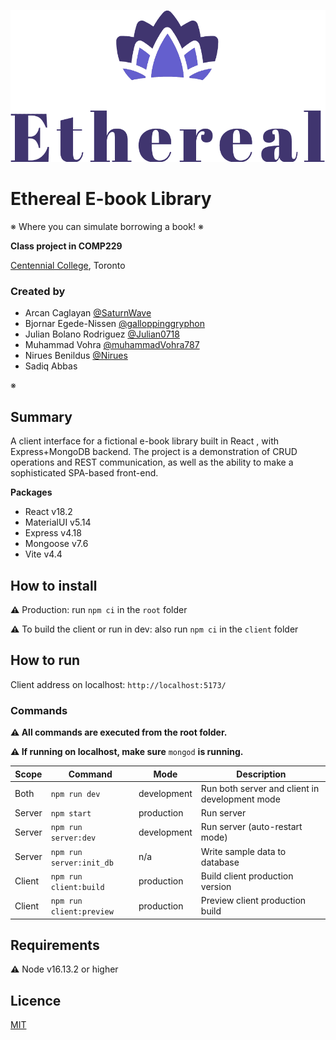  ![Ethereal logo](/client/src/assets/ethereal_logo_with_text.png)

# Ethereal E-book Library

※ Where you can simulate borrowing a book! ※


**Class project in COMP229**


[Centennial College](https://www.centennialcolllege.ca), Toronto


### Created by

* Arcan Caglayan [@SaturnWave](https://github.com/SaturnWave)
* Bjornar Egede-Nissen [@galloppinggryphon](https://github.com/galloppinggryphon)
* Julian Bolano Rodriguez [@Julian0718](https://github.com/Julian0718)
* Muhammad Vohra [@muhammadVohra787](https://github.com/muhammadVohra787)
* Nirues Benildus [@Nirues](https://github.com/Nirues)
* Sadiq Abbas

※

## Summary

A client interface for a fictional e-book library built in React , with Express+MongoDB backend. The project is a demonstration of CRUD operations and REST communication, as well as the ability to make a sophisticated SPA-based front-end.


**Packages**

* React v18.2
* MaterialUI v5.14
* Express v4.18
* Mongoose v7.6
* Vite v4.4

## How to install

**⚠️** Production: run `npm ci`  in the `root` folder

**⚠️** To build the client or run in dev: also run `npm ci` in the `client` folder

## How to run

Client address on localhost:  `http://localhost:5173/`

### Commands

**⚠️ All commands are executed from the root folder.**

**⚠️ If running on localhost, make sure** `mongod` **is running.**

| Scope | Command | Mode | Description |
|----|----|----|----|
| Both | `npm run dev` | development | Run both server and client in development mode |
| Server | `npm start` | production | Run server |
| Server | `npm run server:dev` | development | Run server (auto-restart mode) |
| Server | `npm run server:init_db` | n/a | Write sample data to database |
| Client | `npm run client:build` | production | Build client production version |
| Client | `npm run client:preview` | production | Preview client production build |

## Requirements

**⚠️** Node v16.13.2 or higher

## Licence

[MIT](./LICENSE.md)
